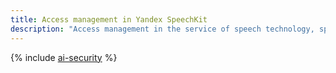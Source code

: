 ```yaml
---
title: Access management in Yandex SpeechKit
description: "Access management in the service of speech technology, speech recognition and synthesis — Yandex SpeechKit. Permissions are issued when assigning a role. The role can be assigned to the directory or the cloud — all permissions from the cloud are inherited. To use the service, you need one of the roles — editor, admin, resource-manager.cloud.owner"
---
```


{% include [ai-security](../../_includes/ai-security.md) %}